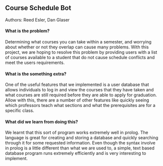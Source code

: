 ## Course Schedule Bot

Authors: Reed Esler, Dan Glaser

#### What is the problem?

Determining what courses you can take within a semester, and worrying about whether or not they overlap can cause many problems. With this project, we are hoping to resolve this problem by providing users with a list of courses available to a student that do not cause schedule conflicts and meet the users requirements.

#### What is the something extra?
One of the useful features that we implemented is a user database that allows individuals to log in and view the courses that they have taken and what courses are still required before they are able to apply for graduation. Allow with this, there are a number of other features like quickly seeing which professors teach what sections and what the prerequisites are for a specific class.

#### What did we learn from doing this?
We learnt that this sort of program works extremely well in prolog. The language is great for creating and storing a database and quickly searching through it for some requested information. Even though the syntax involve in prolog is a little different than what we are used to, a simple, text based database program runs extremely efficiently and is very interesting to implement.
